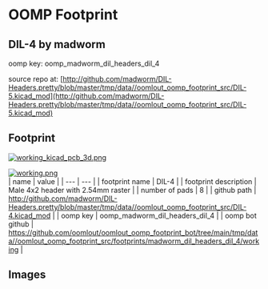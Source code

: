 # OOMP Footprint  
## DIL-4  by madworm  
  
oomp key: oomp_madworm_dil_headers_dil_4  
  
source repo at: [http://github.com/madworm/DIL-Headers.pretty/blob/master/tmp/data//oomlout_oomp_footprint_src/DIL-5.kicad_mod](http://github.com/madworm/DIL-Headers.pretty/blob/master/tmp/data//oomlout_oomp_footprint_src/DIL-5.kicad_mod)  
## Footprint  
  
[![working_kicad_pcb_3d.png](working_kicad_pcb_3d_600.png)](working_kicad_pcb_3d.png)  
  
[![working.png](working_600.png)](working.png)  
| name | value | 
| --- | --- | 
| footprint name | DIL-4 | 
| footprint description | Male 4x2 header with 2.54mm raster | 
| number of pads | 8 | 
| github path | http://github.com/madworm/DIL-Headers.pretty/blob/master/tmp/data//oomlout_oomp_footprint_src/DIL-4.kicad_mod | 
| oomp key | oomp_madworm_dil_headers_dil_4 | 
| oomp bot github | https://github.com/oomlout/oomlout_oomp_footprint_bot/tree/main/tmp/data//oomlout_oomp_footprint_src/footprints/madworm_dil_headers_dil_4/working | 
## Images  

